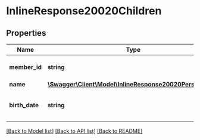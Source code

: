# InlineResponse20020Children

## Properties
Name | Type | Description | Notes
------------ | ------------- | ------------- | -------------
**member_id** | **string** | Member ID of this person | 
**name** | [**\Swagger\Client\Model\InlineResponse20020PersonName**](InlineResponse20020PersonName.md) |  | 
**birth_date** | **string** | Birth date in ISO format (YYYY-MM-DD) | 

[[Back to Model list]](../README.md#documentation-for-models) [[Back to API list]](../README.md#documentation-for-api-endpoints) [[Back to README]](../README.md)


